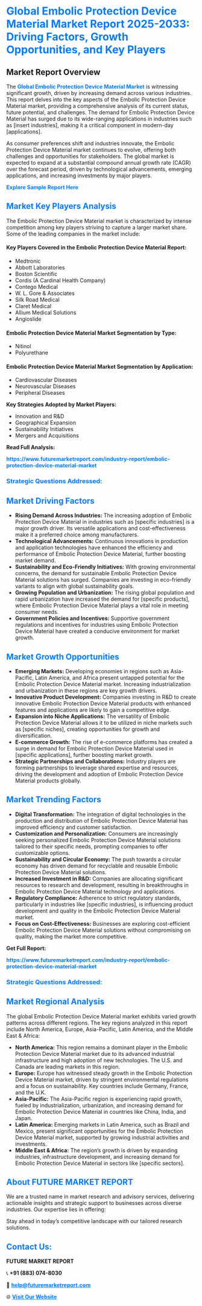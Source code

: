 <h1 style="color: #007BFF;">Global Embolic Protection Device Material Market Report 2025-2033: Driving Factors, Growth Opportunities, and Key Players</h1>

<section id="overview">
<h2>Market Report Overview</h2>
<p>The <a href="https://www.futuremarketreport.com/industry-report/embolic-protection-device-material-market" style="color: #007BFF; text-decoration: none;"><strong>Global Embolic Protection Device Material Market</strong></a> is witnessing significant growth, driven by increasing demand across various industries. This report delves into the key aspects of the Embolic Protection Device Material market, providing a comprehensive analysis of its current status, future potential, and challenges. The demand for Embolic Protection Device Material has surged due to its wide-ranging applications in industries such as [insert industries], making it a critical component in modern-day [applications].</p>
<p>As consumer preferences shift and industries innovate, the Embolic Protection Device Material market continues to evolve, offering both challenges and opportunities for stakeholders. The global market is expected to expand at a substantial compound annual growth rate (CAGR) over the forecast period, driven by technological advancements, emerging applications, and increasing investments by major players.</p>
</section>

<section id="overview">
<p><a href="https://www.futuremarketreport.com/request-sample/reportId=53090" style="color: #007BFF; text-decoration: none;"><strong>Explore Sample Report Here</strong></a></p>
</section>

<section id="key-players">
<h2 style="color: #007BFF;">Market Key Players Analysis</h2>
<p>The Embolic Protection Device Material market is characterized by intense competition among key players striving to capture a larger market share. Some of the leading companies in the market include:</p>
<h4>Key Players Covered in the Embolic Protection Device Material Report:</h4>
<ul><li>Medtronic</li><li>Abbott Laboratories</li><li>Boston Scientific</li><li>Cordis (A Cardinal Health Company)</li><li>Contego Medical</li><li>W. L. Gore &amp; Associates</li><li>Silk Road Medical</li><li>Claret Medical</li><li>Allium Medical Solutions</li><li>Angioslide</li></ul>
<h4>Embolic Protection Device Material Market Segmentation by Type:</h4>
<ul><li>Nitinol</li><li>Polyurethane</li></ul>

<h4>Embolic Protection Device Material Market Segmentation by Application:</h4>
<ul><li>Cardiovascular Diseases</li><li>Neurovascular Diseases</li><li>Peripheral Diseases</li></ul>
<p><strong>Key Strategies Adopted by Market Players:</strong></p>
<ul>
<li>Innovation and R&D</li>
<li>Geographical Expansion</li>
<li>Sustainability Initiatives</li>
<li>Mergers and Acquisitions</li>
</ul>
</section>

<section>
<p><strong>Read Full Analysis: </strong></p><a href="https://www.futuremarketreport.com/industry-report/embolic-protection-device-material-market" style="color: #007BFF; text-decoration: none;"><strong>https://www.futuremarketreport.com/industry-report/embolic-protection-device-material-market</strong></a>
<h3 style="color: #007BFF;">Strategic Questions Addressed:</h3>
</section>

<section id="driving-factors">
<h2 style="color: #007BFF;">Market Driving Factors</h2>
<ul>
<li><strong>Rising Demand Across Industries:</strong> The increasing adoption of Embolic Protection Device Material in industries such as [specific industries] is a major growth driver. Its versatile applications and cost-effectiveness make it a preferred choice among manufacturers.</li>
<li><strong>Technological Advancements:</strong> Continuous innovations in production and application technologies have enhanced the efficiency and performance of Embolic Protection Device Material, further boosting market demand.</li>
<li><strong>Sustainability and Eco-Friendly Initiatives:</strong> With growing environmental concerns, the demand for sustainable Embolic Protection Device Material solutions has surged. Companies are investing in eco-friendly variants to align with global sustainability goals.</li>
<li><strong>Growing Population and Urbanization:</strong> The rising global population and rapid urbanization have increased the demand for [specific products], where Embolic Protection Device Material plays a vital role in meeting consumer needs.</li>
<li><strong>Government Policies and Incentives:</strong> Supportive government regulations and incentives for industries using Embolic Protection Device Material have created a conducive environment for market growth.</li>
</ul>
</section>

<section id="growth-opportunities">
<h2 style="color: #007BFF;">Market Growth Opportunities</h2>
<ul>
<li><strong>Emerging Markets:</strong> Developing economies in regions such as Asia-Pacific, Latin America, and Africa present untapped potential for the Embolic Protection Device Material market. Increasing industrialization and urbanization in these regions are key growth drivers.</li>
<li><strong>Innovative Product Development:</strong> Companies investing in R&D to create innovative Embolic Protection Device Material products with enhanced features and applications are likely to gain a competitive edge.</li>
<li><strong>Expansion into Niche Applications:</strong> The versatility of Embolic Protection Device Material allows it to be utilized in niche markets such as [specific niches], creating opportunities for growth and diversification.</li>
<li><strong>E-commerce Growth:</strong> The rise of e-commerce platforms has created a surge in demand for Embolic Protection Device Material used in [specific applications], further boosting market growth.</li>
<li><strong>Strategic Partnerships and Collaborations:</strong> Industry players are forming partnerships to leverage shared expertise and resources, driving the development and adoption of Embolic Protection Device Material products globally.</li>
</ul>
</section>

<section id="trending-factors">
<h2 style="color: #007BFF;">Market Trending Factors</h2>
<ul>
<li><strong>Digital Transformation:</strong> The integration of digital technologies in the production and distribution of Embolic Protection Device Material has improved efficiency and customer satisfaction.</li>
<li><strong>Customization and Personalization:</strong> Consumers are increasingly seeking personalized Embolic Protection Device Material solutions tailored to their specific needs, prompting companies to offer customizable options.</li>
<li><strong>Sustainability and Circular Economy:</strong> The push towards a circular economy has driven demand for recyclable and reusable Embolic Protection Device Material solutions.</li>
<li><strong>Increased Investment in R&D:</strong> Companies are allocating significant resources to research and development, resulting in breakthroughs in Embolic Protection Device Material technology and applications.</li>
<li><strong>Regulatory Compliance:</strong> Adherence to strict regulatory standards, particularly in industries like [specific industries], is influencing product development and quality in the Embolic Protection Device Material market.</li>
<li><strong>Focus on Cost-Effectiveness:</strong> Businesses are exploring cost-efficient Embolic Protection Device Material solutions without compromising on quality, making the market more competitive.</li>
</ul>
</section>

<section>
<p><strong>Get Full Report: </strong></p><a href="https://www.futuremarketreport.com/industry-report/embolic-protection-device-material-market" style="color: #007BFF; text-decoration: none;"><strong>https://www.futuremarketreport.com/industry-report/embolic-protection-device-material-market</strong></a>
<h3 style="color: #007BFF;">Strategic Questions Addressed:</h3>
</section>


<section id="regional-analysis">
<h2 style="color: #007BFF;">Market Regional Analysis</h2>
<p>The global Embolic Protection Device Material market exhibits varied growth patterns across different regions. The key regions analyzed in this report include North America, Europe, Asia-Pacific, Latin America, and the Middle East & Africa:</p>
<ul>
<li><strong>North America:</strong> This region remains a dominant player in the Embolic Protection Device Material market due to its advanced industrial infrastructure and high adoption of new technologies. The U.S. and Canada are leading markets in this region.</li>
<li><strong>Europe:</strong> Europe has witnessed steady growth in the Embolic Protection Device Material market, driven by stringent environmental regulations and a focus on sustainability. Key countries include Germany, France, and the U.K.</li>
<li><strong>Asia-Pacific:</strong> The Asia-Pacific region is experiencing rapid growth, fueled by industrialization, urbanization, and increasing demand for Embolic Protection Device Material in countries like China, India, and Japan.</li>
<li><strong>Latin America:</strong> Emerging markets in Latin America, such as Brazil and Mexico, present significant opportunities for the Embolic Protection Device Material market, supported by growing industrial activities and investments.</li>
<li><strong>Middle East & Africa:</strong> The region’s growth is driven by expanding industries, infrastructure development, and increasing demand for Embolic Protection Device Material in sectors like [specific sectors].</li>
</ul>
</section>

<footer>
<h2 style="color: #007BFF;">About FUTURE MARKET REPORT</h2>
<p>We are a trusted name in market research and advisory services, delivering actionable insights and strategic support to businesses across diverse industries. Our expertise lies in offering:</p>

<p>Stay ahead in today’s competitive landscape with our tailored research solutions.</p>

<h2 style="color: #007BFF;">Contact Us:</h2>
<p><strong>FUTURE MARKET REPORT</strong></p>
<p>📞 <strong>+91 (883) 074-8030</strong></p>
<p>📧 <strong><a href="mailto:help@futuremarketreport.com" style="color: #007BFF;">help@futuremarketreport.com</a></strong></p>
<p>🌐 <strong><a href="https://www.futuremarketreport.com/" style="color: #007BFF;">Visit Our Website</a></strong></p>
</footer>